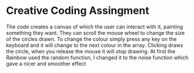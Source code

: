 # Creative Coding Assingment

The code creates a canvas of which the user can interact with it, painting something they want.
They can scroll the mouse wheel to change the size of the circles drawn. To change the colour
simply press any key on the keyboard and it will change to the next colour in the array.
Clicking draws the circle, when you release the mouse it will stop drawing. At first the Rainbow used
the random function, I changed it to the noise function which gave a nicer and smoother effect
